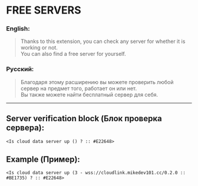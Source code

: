 # FREE SERVERS



### English:
> Thanks to this extension, you can check any server for whether it is working or not. <br>
> You can also find a free server for yourself.

### Русский:
> Благодаря этому расширению вы можете проверить любой сервер на предмет того, работает он или нет. <br>
> Вы также можете найти бесплатный сервер для себя.



---

## Server verification block (Блок проверка сервера):

```scratch
<Is cloud data server up () ? :: #E22648>
```

## Example (Пример):
```scratch
<Is cloud data server up (3 - wss://cloudlink.mikedev101.cc/0.2.0 :: #BE1735) ? :: #E22648>
```
